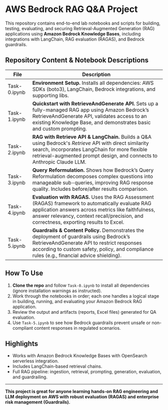 # AWS Bedrock RAG Q&A Project

This repository contains end-to-end lab notebooks and scripts for building, testing, evaluating, and securing Retrieval-Augmented Generation (RAG) applications using **Amazon Bedrock Knowledge Bases**, including integrations with LangChain, RAG evaluation (RAGAS), and Bedrock guardrails.

## Repository Content & Notebook Descriptions

| File               | Description                                                                                                                 |
|--------------------|----------------------------------------------------------------------------------------------------------------------------|
| Task-0.ipynb       | **Environment Setup.** Installs all dependencies: AWS SDKs (boto3), LangChain, Bedrock integrations, and supporting libs.  |
| Task-1.ipynb       | **Quickstart with RetrieveAndGenerate API.** Sets up a fully-managed RAG app using Amazon Bedrock’s RetrieveAndGenerate API, validates access to an existing Knowledge Base, and demonstrates basic and custom prompting. |
| Task-2.ipynb       | **RAG with Retrieve API & LangChain.** Builds a Q&A using Bedrock's *Retrieve* API with direct similarity search, incorporates LangChain for more flexible retrieval-augmented prompt design, and connects to Anthropic Claude LLM. |
| Task-3.ipynb       | **Query Reformulation.** Shows how Bedrock’s Query Reformulation decomposes complex questions into manageable sub-queries, improving RAG response quality. Includes before/after results comparison.   |
| Task-4.ipynb       | **Evaluation with RAGAS.** Uses the RAG Assessment (RAGAS) framework to automatically evaluate RAG application answers across metrics like faithfulness, answer relevancy, context recall/precision, and correctness, exporting results to Excel. |
| Task-5.ipynb       | **Guardrails & Content Policy.** Demonstrates the deployment of guardrails using Bedrock’s RetrieveAndGenerate API to restrict responses according to custom safety, policy, and compliance rules (e.g., financial advice shielding).     |

## How To Use

1. **Clone the repo** and follow `Task-0.ipynb` to install all dependencies (ignore installation warnings as instructed).
2. Work through the notebooks in order; each one handles a logical stage in building, running, and evaluating your Amazon Bedrock RAG application.
3. Review the output and artifacts (reports, Excel files) generated for QA evaluation.
4. Use `Task-5.ipynb` to see how Bedrock guardrails prevent unsafe or non-compliant content responses in regulated scenarios.

## Highlights

- Works with Amazon Bedrock Knowledge Bases with OpenSearch serverless integration.
- Includes LangChain-based retrieval chains.
- Full RAG pipeline: ingestion, retrieval, prompting, generation, evaluation, and guardrailing.

---

**This project is great for anyone learning hands-on RAG engineering and LLM deployment on AWS with robust evaluation (RAGAS) and enterprise risk management (Guardrails).**
